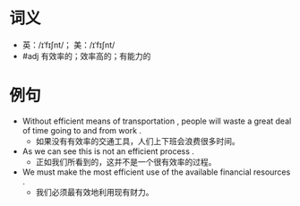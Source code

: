 # 词义
- 英：/ɪˈfɪʃnt/； 美：/ɪˈfɪʃnt/
- #adj 有效率的；效率高的；有能力的
# 例句
- Without efficient means of transportation , people will waste a great deal of time going to and from work .
	- 如果没有有效率的交通工具，人们上下班会浪费很多时间。
- As we can see this is not an efficient process .
	- 正如我们所看到的，这并不是一个很有效率的过程。
- We must make the most efficient use of the available financial resources .
	- 我们必须最有效地利用现有财力。
